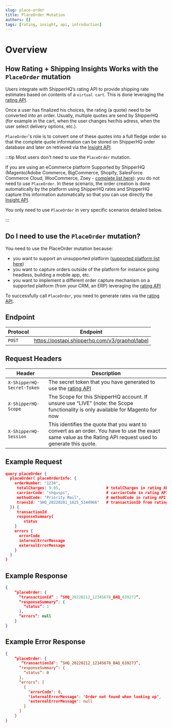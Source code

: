 ```yaml
---
slug: place-order
title: PlaceOrder Mutation
authors: []
tags: [rating, insight, api, introduction]
---
```


# Overview

## How Rating + Shipping Insights Works with the `PlaceOrder` mutation

Users integrate with ShipperHQ’s rating API to provide shipping rate estimates based on contents of a `virtual cart`. This is done leveraging the [rating API](/docs/rate/overview).  

Once a user has finalized his choices, the rating (a quote) need to be converted into an order. Usually, multiple quotes are send by ShipperHQ (for example in the cart, when the user changes her/his adress, when the user select delivery options, etc.). 

`PlaceOrder`'s role is to convert one of these quotes into a full fledge order so that the complete quote information can be stored on ShipperHQ order database and later on retrieved via the [Insight API](/docs/insight/overview).

:::tip Most users don't need to use the `PlaceOrder` mutation.

If you are using an eCommerce platform Supported by ShipperHQ (Magento/Adobe Commerce, BigCommerce, Shopify, SalesForce Commerce Cloud, WooCommerce, Zoey - [complete list here](https://shipperhq.com/pricing)): you do not need to use `PlaceOrder`. In these scenario, the order creation is done automatically by the platform using ShipperHQ rates and ShipperHQ capture this information automatically so that you can use directly the [Insight API](/docs/insight/overview).

You only need to use `PlaceOrder` in very specific scenarios detailed below.

:::

## Do I need to use the `PlaceOrder` mutation?

You need to use the PlaceOrder mutation because:
* you want to support an unsupported platform ([supported platform list here](https://shipperhq.com/pricing))
* you want to capture orders outside of the platform for instance going headless, building a mobile app, etc.
* you want to implement a different order capture mechanism on a supported platform (from your CRM, an ERP) leveraging the [rating API](/docs/rate/overview)
  
To successfully call `PlaceOrder`, you need to generate rates via the [rating API](/docs/rate/overview). 

## Endpoint
| Protocol                      | Endpoint         |
| ---------------------------|---------------------|
| `POST` |  https://postapi.shipperhq.com/v3/graphql/label |

## Request Headers
| Header                      | Description         |
| ---------------------------|---------------------|
| `X-ShipperHQ-Secret-Token` | The secret token that you have generated to use the [rating API](/docs/rate/overview) |
| `X-ShipperHQ-Scope` | The Scope for this ShipperHQ account. If unsure use “LIVE” (note: the Scope functionality is only available for Magento for now |
| `X-ShipperHQ-Session` |  This identifies the quote that you want to convert as an order. You have to use the exact same value as the Rating API request used to generate this quote.|
  

## Example Request
```json title="Example Request"
query placeOrder {
  placeOrder( placeOrderInfo: {
    orderNumber: "1234",      
     totalCharges: 9.85,                    # totalCharges in rating API response
     carrierCode: "shqusps",                # carrierCode in rating API response   
     methodCode: "Priority Mail",           # methodCode in rating API response
     transId: "SHQ_20220201_1625_5144966"   # transactionID from rating API response
  }) {
     transactionId
     responseSummary{
        status
    }
    errors {
      errorCode
      internalErrorMessage
      externalErrorMessage
    }
  }
}
```

## Example Response
```json title="Example response"
{
    “placeOrder: {
      “transactionId” : “SHQ_20220212_12345678_BAQ_639272”,
      “responseSummary”: {
        “status”: 1
      },
      “errors”: null
    }
}
```

## Example Error Response
```json title="Error response"
{
    “placeOrder: {
       “transactionId": “SHQ_20220212_12345678_BAQ_639273”,
      “responseSummary”: {
        “status”: 0
      },
      “errors”: [
        {
          "errorCode": 0,
          "internalErrorMessage": "Order not found when looking up",
          "externalErrorMessage": null
        }
      ]
    }
}
```
